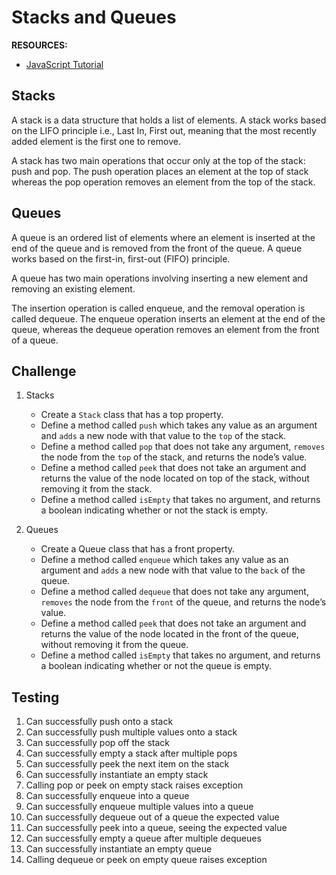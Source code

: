 # Stacks and Queues

**RESOURCES:**

- [JavaScript Tutorial](https://www.javascripttutorial.net/)

## Stacks

A stack is a data structure that holds a list of elements. A stack works based on the LIFO principle i.e., Last In, First out, meaning that the most recently added element is the first one to remove.

A stack has two main operations that occur only at the top of the stack: push and pop. The push operation places an element at the top of stack whereas the pop operation removes an element from the top of the stack.

## Queues

A queue is an ordered list of elements where an element is inserted at the end of the queue and is removed from the front of the queue. A queue works based on the first-in, first-out (FIFO) principle.  

A queue has two main operations involving inserting a new element and removing an existing element.

The insertion operation is called enqueue, and the removal operation is called dequeue. The enqueue operation inserts an element at the end of the queue, whereas the dequeue operation removes an element from the front of a queue.  


## Challenge

1. Stacks 
    - Create a `Stack` class that has a top property. 
    - Define a method called `push` which takes any value as an argument and `adds` a new node with that value to the `top` of the stack. 
    - Define a method called `pop` that does not take any argument, `removes` the node from the `top` of the stack, and returns the node’s value.
    - Define a method called `peek` that does not take an argument and returns the value of the node located on top of the stack, without removing it from the stack.
    - Define a method called `isEmpty` that takes no argument, and returns a boolean indicating whether or not the stack is empty.

2. Queues
    - Create a Queue class that has a front property. 
    - Define a method called `enqueue` which takes any value as an argument and `adds` a new node with that value to the `back` of the queue.
    - Define a method called `dequeue` that does not take any argument, `removes` the node from the `front` of the queue, and returns the node’s value.
    - Define a method called `peek` that does not take an argument and returns the value of the node located in the front of the queue, without removing it from the queue.
    - Define a method called `isEmpty` that takes no argument, and returns a boolean indicating whether or not the queue is empty.

## Testing

1. Can successfully push onto a stack
2. Can successfully push multiple values onto a stack
3. Can successfully pop off the stack
4. Can successfully empty a stack after multiple pops
5. Can successfully peek the next item on the stack
6. Can successfully instantiate an empty stack
7. Calling pop or peek on empty stack raises exception
8. Can successfully enqueue into a queue
9. Can successfully enqueue multiple values into a queue
10. Can successfully dequeue out of a queue the expected value
11. Can successfully peek into a queue, seeing the expected value
12. Can successfully empty a queue after multiple dequeues
13. Can successfully instantiate an empty queue
14. Calling dequeue or peek on empty queue raises exception